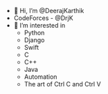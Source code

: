 - 👋 Hi, I’m @DeerajKarthik
-    CodeForces - @DrjK
- 👀 I’m interested in 
    * Python
    * Django
    * Swift
    * C
    * C++
    * Java
    * Automation
    * The art of Ctrl C and Ctrl V

<!---
DeerajKarthik/DeerajKarthik is a ✨ special ✨ repository because its `README.md` (this file) appears on your GitHub profile.
You can click the Preview link to take a look at your changes.
--->
